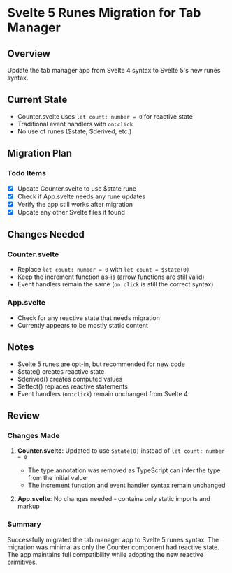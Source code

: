 # Svelte 5 Runes Migration for Tab Manager

## Overview
Update the tab manager app from Svelte 4 syntax to Svelte 5's new runes syntax.

## Current State
- Counter.svelte uses `let count: number = 0` for reactive state
- Traditional event handlers with `on:click`
- No use of runes ($state, $derived, etc.)

## Migration Plan

### Todo Items
- [x] Update Counter.svelte to use $state rune
- [x] Check if App.svelte needs any rune updates
- [x] Verify the app still works after migration
- [x] Update any other Svelte files if found

## Changes Needed

### Counter.svelte
- Replace `let count: number = 0` with `let count = $state(0)`
- Keep the increment function as-is (arrow functions are still valid)
- Event handlers remain the same (`on:click` is still the correct syntax)

### App.svelte
- Check for any reactive state that needs migration
- Currently appears to be mostly static content

## Notes
- Svelte 5 runes are opt-in, but recommended for new code
- $state() creates reactive state
- $derived() creates computed values
- $effect() replaces reactive statements
- Event handlers (`on:click`) remain unchanged from Svelte 4

## Review

### Changes Made
1. **Counter.svelte**: Updated to use `$state(0)` instead of `let count: number = 0`
   - The type annotation was removed as TypeScript can infer the type from the initial value
   - The increment function and event handler syntax remain unchanged

2. **App.svelte**: No changes needed - contains only static imports and markup

### Summary
Successfully migrated the tab manager app to Svelte 5 runes syntax. The migration was minimal as only the Counter component had reactive state. The app maintains full compatibility while adopting the new reactive primitives.